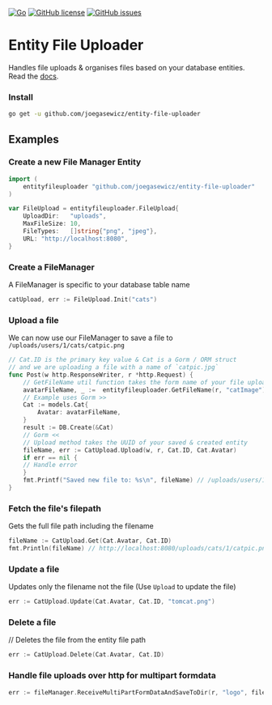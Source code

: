 [![Go](https://github.com/joegasewicz/entity-file-uploader/actions/workflows/go.yml/badge.svg)](https://github.com/joegasewicz/entity-file-uploader/actions/workflows/go.yml)
[![GitHub license](https://img.shields.io/github/license/joegasewicz/entity-file-uploader)](https://github.com/joegasewicz/entity-file-uploader/blob/master/LICENSE)
[![GitHub issues](https://img.shields.io/github/issues/joegasewicz/entity-file-uploader)](https://github.com/joegasewicz/entity-file-uploader/issues)
# Entity File Uploader
Handles file uploads &amp; organises files based on your database entities.
Read the [docs](https://pkg.go.dev/github.com/joegasewicz/entity-file-uploader).

### Install
```bash
go get -u github.com/joegasewicz/entity-file-uploader
```
## Examples

### Create a new File Manager Entity
```go
import (
	entityfileuploader "github.com/joegasewicz/entity-file-uploader"
)

var FileUpload = entityfileuploader.FileUpload{
	UploadDir:   "uploads",
	MaxFileSize: 10,
	FileTypes:   []string{"png", "jpeg"},
	URL: "http://localhost:8080",
}
```

### Create a FileManager
A FileManager is specific to your database table name
```go
catUpload, err := FileUpload.Init("cats")
```

### Upload a file 
We can now use our FileManager to save a file to `/uploads/users/1/cats/catpic.png`
```go
// Cat.ID is the primary key value & Cat is a Gorm / ORM struct
// and we are uploading a file with a name of `catpic.jpg`
func Post(w http.ResponseWriter, r *http.Request) {
    // GetFileName util function takes the form name of your file upload as the 2nd arg
    avatarFileName, _ :=  entityfileuploader.GetFileName(r, "catImage")
    // Example uses Gorm >>
    Cat := models.Cat{
        Avatar: avatarFileName,
    }
    result := DB.Create(&Cat)
    // Gorm <<
	// Upload method takes the UUID of your saved & created entity
    fileName, err := CatUpload.Upload(w, r, Cat.ID, Cat.Avatar)
    if err == nil {
    // Handle error
    }
    fmt.Printf("Saved new file to: %s\n", fileName)	// /uploads/users/1/cats/catpic.png
}
```

### Fetch the file's filepath
Gets the full file path including the filename
```go
fileName := CatUpload.Get(Cat.Avatar, Cat.ID)
fmt.Println(fileName) // http://localhost:8080/uploads/cats/1/catpic.png
```

### Update a file 
Updates only the filename not the file (Use `Upload` to update the file)
```go
err := CatUpload.Update(Cat.Avatar, Cat.ID, "tomcat.png")
```

### Delete a file
// Deletes the file from the entity file path
```go
err := CatUpload.Delete(Cat.Avatar, Cat.ID)
```

### Handle file uploads over http for multipart formdata
```go
err := fileManager.ReceiveMultiPartFormDataAndSaveToDir(r, "logo", fileModel.ID)
```